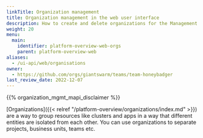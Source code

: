 ```yaml
---
linkTitle: Organization management
title: Organization management in the web user interface
description: How to create and delete organizations for the Management API using the web user interface, and how to control access to the resources of an organization.
weight: 20
menu:
  main:
    identifier: platform-overview-web-orgs
    parent: platform-overview-web
aliases:
  - /ui-api/web/organisations
owner:
  - https://github.com/orgs/giantswarm/teams/team-honeybadger
last_review_date: 2022-12-07
---
```


{{% organization_mgmt_mapi_disclaimer %}}

[Organizations]({{< relref "/platform-overview/organizations/index.md" >}}) are a way to group resources like clusters and apps in a way that different entities are isolated from each other. You can use organizations to separate projects, business units, teams etc.
